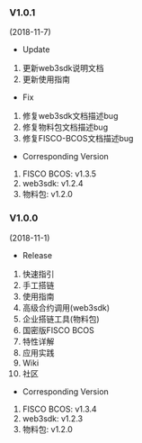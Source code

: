 ### V1.0.1
(2018-11-7)

* Update
1. 更新web3sdk说明文档
2. 更新使用指南

* Fix
1. 修复web3sdk文档描述bug
2. 修复物料包文档描述bug
3. 修复FISCO-BCOS文档描述bug 


* Corresponding Version
1. FISCO BCOS: v1.3.5
2. web3sdk: v1.2.4
3. 物料包: v1.2.0


### V1.0.0

(2018-11-1)

* Release
1. 快速指引
2. 手工搭链
3. 使用指南
4. 高级合约调用(web3sdk)
5. 企业搭链工具(物料包)
6. 国密版FISCO BCOS
7. 特性详解
8. 应用实践
9. Wiki
10. 社区

* Corresponding Version
1. FISCO BCOS: v1.3.4
2. web3sdk: v1.2.3
3. 物料包: v1.2.0
